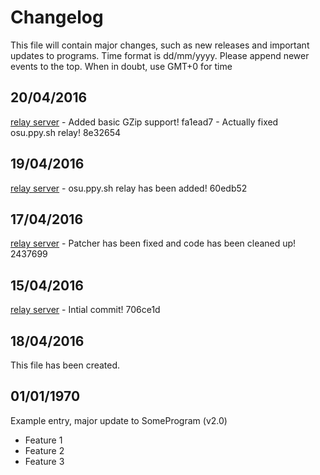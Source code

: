 # Changelog
This file will contain major changes, such as new releases and important updates to programs.
Time format is dd/mm/yyyy. Please append newer events to the top. When in doubt, use GMT+0 for time

## 20/04/2016
[relay server](https://github.com/The-Aquila-Network-Community/osu-relay-server) - Added basic GZip support! fa1ead7
               - Actually fixed osu.ppy.sh relay! 8e32654

## 19/04/2016
[relay server](https://github.com/The-Aquila-Network-Community/osu-relay-server) - osu.ppy.sh relay has been added! 60edb52

## 17/04/2016
[relay server](https://github.com/The-Aquila-Network-Community/osu-relay-server) - Patcher has been fixed and code has been cleaned up! 2437699

## 15/04/2016
[relay server](https://github.com/The-Aquila-Network-Community/osu-relay-server) - Intial commit! 706ce1d

## 18/04/2016
This file has been created.

## 01/01/1970
Example entry, major update to SomeProgram (v2.0)
* Feature 1
* Feature 2
* Feature 3
